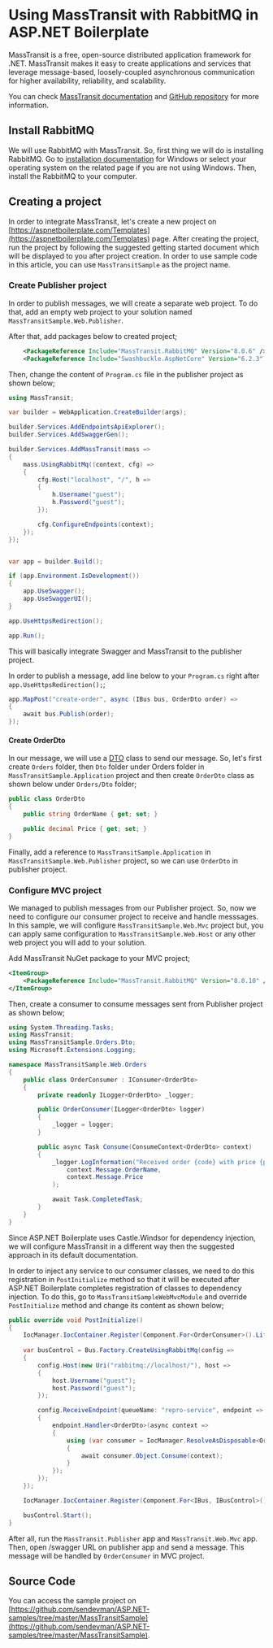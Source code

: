 # Using MassTransit with RabbitMQ in ASP.NET Boilerplate

MassTransit is a free, open-source distributed application framework for .NET. MassTransit makes it easy to create applications and services that leverage message-based, loosely-coupled asynchronous communication for higher availability, reliability, and scalability.

You can check [MassTransit documentation](https://masstransit-project.com/) and [GitHub repository](https://github.com/MassTransit/MassTransit) for more information.

## Install RabbitMQ

We will use RabbitMQ with MassTransit. So, first thing we will do is installing RabbitMQ. Go to [installation documentation](https://www.rabbitmq.com/install-windows.html) for Windows or select your operating system on the related page if you are not using Windows. Then, install the RabbitMQ to your computer.

## Creating a project

In order to integrate MassTransit, let's create a new project on [https://aspnetboilerplate.com/Templates](https://aspnetboilerplate.com/Templates) page. After creating the project, run the project by following the suggested getting started document which will be displayed to you after project creation. In order to use sample code in this article, you can use `MassTransitSample` as the project name.

### Create Publisher project

In order to publish messages, we will create a separate web project. To do that, add an empty web project to your solution named `MassTransitSample.Web.Publisher`.

After that, add packages below to created project;

```xml
    <PackageReference Include="MassTransit.RabbitMQ" Version="8.0.6" />
    <PackageReference Include="Swashbuckle.AspNetCore" Version="6.2.3" />
```

Then, change the content of `Program.cs` file in the publisher project as shown below;

```csharp
using MassTransit;

var builder = WebApplication.CreateBuilder(args);

builder.Services.AddEndpointsApiExplorer();
builder.Services.AddSwaggerGen();

builder.Services.AddMassTransit(mass =>
{
    mass.UsingRabbitMq((context, cfg) =>
    {
        cfg.Host("localhost", "/", h =>
        {
            h.Username("guest");
            h.Password("guest");
        });

        cfg.ConfigureEndpoints(context);
    });
});


var app = builder.Build();

if (app.Environment.IsDevelopment())
{
    app.UseSwagger();
    app.UseSwaggerUI();
}

app.UseHttpsRedirection();

app.Run();
```

This will basically integrate Swagger and MassTransit to the publisher project.

In order to publish a message, add line below to your `Program.cs` right after `app.UseHttpsRedirection();`;

```csharp
app.MapPost("create-order", async (IBus bus, OrderDto order) =>
{
    await bus.Publish(order);
});
```

#### Create OrderDto

In our message, we will use a [DTO](https://aspnetboilerplate.com/Pages/Documents/Data-Transfer-Objects) class to send our message. So, let's first create `Orders`  folder, then `Dto` folder under Orders folder in `MassTransitSample.Application` project and then create `OrderDto` class as shown below under `Orders/Dto` folder;

```csharp
public class OrderDto
{
    public string OrderName { get; set; }

    public decimal Price { get; set; }
}
```

Finally, add a reference to `MassTransitSample.Application` in `MassTransitSample.Web.Publisher` project, so we can use `OrderDto` in publisher project.

### Configure MVC project

We managed to publish messages from our Publisher project. So, now we need to configure our consumer project to receive and handle messsages. In this sample, we will configure `MassTransitSample.Web.Mvc` project but, you can apply same configuration to `MassTransitSample.Web.Host` or any other web project you will add to your solution.

Add MassTransit NuGet package to your MVC project;

```xml
<ItemGroup>
    <PackageReference Include="MassTransit.RabbitMQ" Version="8.0.10" />
</ItemGroup>
```

Then, create a consumer to consume messages sent from Publisher project as shown below;

```csharp
using System.Threading.Tasks;
using MassTransit;
using MassTransitSample.Orders.Dto;
using Microsoft.Extensions.Logging;

namespace MassTransitSample.Web.Orders
{
    public class OrderConsumer : IConsumer<OrderDto>
    {
        private readonly ILogger<OrderDto> _logger;

        public OrderConsumer(ILogger<OrderDto> logger)
        {
            _logger = logger;
        }

        public async Task Consume(ConsumeContext<OrderDto> context)
        {
            _logger.LogInformation("Received order {code} with price {price}",
                context.Message.OrderName,
                context.Message.Price
            );

            await Task.CompletedTask;
        }
    }
}
```

Since ASP.NET Boilerplate uses Castle.Windsor for dependency injection, we will configure MassTransit in a different way then the suggested approach in its default documentation. 

In order to inject any service to our consumer classes, we need to do this registration in `PostInitialize` method so that it will be executed after ASP.NET Boilerplate completes registration of classes to dependency injection. To do this, go to `MassTransitSampleWebMvcModule` and override `PostInitialize` method and change its content as shown below;

```csharp
public override void PostInitialize()
{
	IocManager.IocContainer.Register(Component.For<OrderConsumer>().LifestyleTransient());
	
	var busControl = Bus.Factory.CreateUsingRabbitMq(config =>
	{
		config.Host(new Uri("rabbitmq://localhost/"), host =>
		{
			host.Username("guest");
			host.Password("guest");
		});

		config.ReceiveEndpoint(queueName: "repro-service", endpoint =>
		{
			endpoint.Handler<OrderDto>(async context =>
			{
				using (var consumer = IocManager.ResolveAsDisposable<OrderConsumer>(typeof(OrderConsumer)))
				{
					await consumer.Object.Consume(context);
				}
			});
		});
	});

	IocManager.IocContainer.Register(Component.For<IBus, IBusControl>().Instance(busControl));

	busControl.Start();
}
```

After all, run the `MassTransit.Publisher` app and `MassTransit.Web.Mvc` app. Then, open /swagger URL on publisher app and send a message. This message will be handled by `OrderConsumer` in MVC project.

## Source Code

You can access the sample project on [https://github.com/sendevman/ASP.NET-samples/tree/master/MassTransitSample](https://github.com/sendevman/ASP.NET-samples/tree/master/MassTransitSample).
